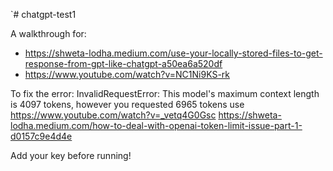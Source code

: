 `# chatgpt-test1

A walkthrough for:
- https://shweta-lodha.medium.com/use-your-locally-stored-files-to-get-response-from-gpt-like-chatgpt-a50ea6a520df
- https://www.youtube.com/watch?v=NC1Ni9KS-rk

To fix the error:
InvalidRequestError: This model's maximum context length is 4097 tokens, however you requested 6965 tokens
use 
https://www.youtube.com/watch?v=_vetq4G0Gsc
https://shweta-lodha.medium.com/how-to-deal-with-openai-token-limit-issue-part-1-d0157c9e4d4e

Add your key before running!
